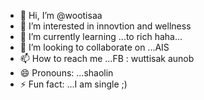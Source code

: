 - 👋 Hi, I’m @wootisaa
- 👀 I’m interested in innovtion and wellness
- 🌱 I’m currently learning ...to rich haha...
- 💞️ I’m looking to collaborate on ...AIS
- 📫 How to reach me ...FB : wuttisak aunob
- 😄 Pronouns: ...shaolin
- ⚡ Fun fact: ...I am single ;) 

<!---
wootisaa/wootisaa is a ✨ special ✨ repository because its `README.md` (this file) appears on your GitHub profile.
You can click the Preview link to take a look at your changes.
--->
